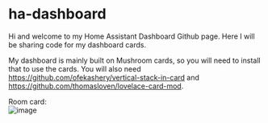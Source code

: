 # ha-dashboard

Hi and welcome to my Home Assistant Dashboard Github page.
Here I will be sharing code for my dashboard cards.

My dashboard is mainly built on Mushroom cards, so you will need to install that to use the cards. 
You will also need https://github.com/ofekashery/vertical-stack-in-card and https://github.com/thomasloven/lovelace-card-mod.

Room card:<br>
![image](https://github.com/durrav/ha-dashboard/assets/58232568/63502136-a503-4058-9853-6ff8c3d41ed3)
